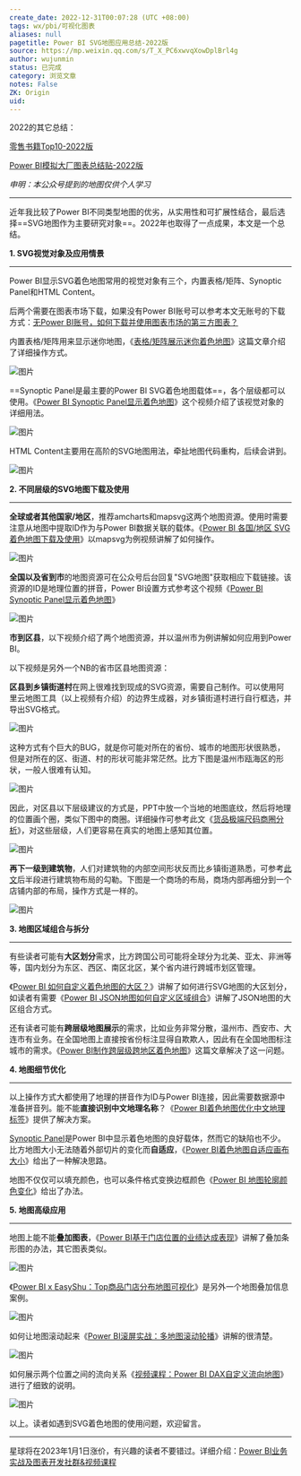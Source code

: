 ```yaml
---
create_date: 2022-12-31T00:07:28 (UTC +08:00)
tags: wx/pbi/可视化图表 
aliases: null
pagetitle: Power BI SVG地图应用总结-2022版
source: https://mp.weixin.qq.com/s/T_X_PC6xwvqXowDplBrl4g
author: wujunmin
status: 已完成 
category: 浏览文章 
notes: False
ZK: Origin
uid: 
---
```


2022的其它总结：

[零售书籍Top10-2022版](http://mp.weixin.qq.com/s?__biz=MzIxOTQ5MjQxNQ==&mid=2247491268&idx=1&sn=4135f38418c1912e6c13c4d09decc1df&chksm=97db2794a0acae82629ec6c7a193068c07a549893063d021c061aa6187fef7f206ee3aa8d1eb&scene=21#wechat_redirect)  

[Power BI模拟大厂图表总结贴-2022版](http://mp.weixin.qq.com/s?__biz=MzIxOTQ5MjQxNQ==&mid=2247491403&idx=1&sn=b868c0fc4b935aaba5f3490533cfb5c9&chksm=97db261ba0acaf0d717007b39c83e1dfa5a6a995bc1abaf778faa15981ec11139a4fd8b291b6&scene=21#wechat_redirect)  

_申明：本公众号提到的地图仅供个人学习_  

___

近年我比较了Power BI不同类型地图的优劣，从实用性和可扩展性结合，最后选择==SVG地图作为主要研究对象==。2022年也取得了一点成果，本文是一个总结。  

**1\. SVG视觉对象及应用情景**  

___

Power BI显示SVG着色地图常用的视觉对象有三个，内置表格/矩阵、Synoptic Panel和HTML Content。

后两个需要在图表市场下载，如果没有Power BI账号可以参考本文无账号的下载方式：[无Power BI账号，如何下载并使用图表市场的第三方图表？](http://mp.weixin.qq.com/s?__biz=MzIxOTQ5MjQxNQ==&mid=2247488194&idx=1&sn=430a274df5e22d859b5907f4bb2982c7&chksm=97db2b92a0aca284235757426d0b7e5ee6f48b6716e76fa62ba3ffab3376b691f1542e35e9d4&scene=21#wechat_redirect)  

内置表格/矩阵用来显示迷你地图，《[表格/矩阵展示迷你着色地图](http://mp.weixin.qq.com/s?__biz=MzIxOTQ5MjQxNQ==&mid=2247487138&idx=1&sn=99860302694be5b3708e40d7889f90a9&chksm=97db37f2a0acbee4933fd300796874e21830c31d8327ea4e0ad002f43b0e48c88edc6e4a0b77&scene=21#wechat_redirect)》这篇文章介绍了详细操作方式。

![图片](https://mmbiz.qpic.cn/mmbiz_png/JHQQIBqYy6RBPe2miaDQAibZ8PeGwEdjEX4MbtsXhY1SvJm1PicmZhiabQ6XlvhK7m2JmDMwNdI2Fytb14CU9Ee2IA/640?wx_fmt=png&wxfrom=5&wx_lazy=1&wx_co=1)

==Synoptic Panel是最主要的Power BI SVG着色地图载体==，各个层级都可以使用。《[Power BI Synoptic Panel显示着色地图](http://mp.weixin.qq.com/s?__biz=MzIxOTQ5MjQxNQ==&mid=2247488025&idx=1&sn=d2200a158b4edd501c78173fdfd29f8e&chksm=97db2b49a0aca25f7b600d2e9a0036df1e48c642359be95e7a5f4add9fd93dc40d5b85a258c4&scene=21#wechat_redirect)》这个视频介绍了该视觉对象的详细用法。

![图片](https://mmbiz.qpic.cn/mmbiz_png/JHQQIBqYy6RBPe2miaDQAibZ8PeGwEdjEXP7ic4mLMeW5GyAjRPkK25dV1eNKwwl5dQUSnWo00o58udRj7sJBSmyw/640?wx_fmt=png&wxfrom=5&wx_lazy=1&wx_co=1)

HTML Content主要用在高阶的SVG地图用法，牵扯地图代码重构，后续会讲到。

![图片](https://mmbiz.qpic.cn/mmbiz_png/JHQQIBqYy6RBPe2miaDQAibZ8PeGwEdjEXVYWdfFHkEGNia0WGs92atZ9Pa8fDic4MFNyjELCKF1lotRc3kxtgbnqQ/640?wx_fmt=png&wxfrom=5&wx_lazy=1&wx_co=1)

**2\. 不同层级的SVG地图下载及使用**  

___

**全球或者其他国家/地区**，推荐amcharts和mapsvg这两个地图资源。使用时需要注意从地图中提取ID作为与Power BI数据关联的载体。《[Power BI 各国/地区 SVG着色地图下载及使用](http://mp.weixin.qq.com/s?__biz=MzIxOTQ5MjQxNQ==&mid=2247489221&idx=1&sn=2ac6d5a53e972fbe018bd9adaab394fa&chksm=97db2f95a0aca68313be707fd0729f0879ba9f4b78f84c36dfbcfce0b31a2dc8541552e959c6&scene=21#wechat_redirect)》以mapsvg为例视频讲解了如何操作。

![图片](https://mmbiz.qpic.cn/mmbiz_png/JHQQIBqYy6RBPe2miaDQAibZ8PeGwEdjEX6jKbvibdgBBZKn53M2tua6nygFbJqJdKKoxy4x71pLo6dFf3UQgxYPA/640?wx_fmt=png&wxfrom=5&wx_lazy=1&wx_co=1)

**全国以及省到市**的地图资源可在公众号后台回复"SVG地图"获取相应下载链接。该资源的ID是地理位置的拼音，Power BI设置方式参考这个视频《[Power BI Synoptic Panel显示着色地图](http://mp.weixin.qq.com/s?__biz=MzIxOTQ5MjQxNQ==&mid=2247488025&idx=1&sn=d2200a158b4edd501c78173fdfd29f8e&chksm=97db2b49a0aca25f7b600d2e9a0036df1e48c642359be95e7a5f4add9fd93dc40d5b85a258c4&scene=21#wechat_redirect)》

![图片](https://mmbiz.qpic.cn/mmbiz_png/JHQQIBqYy6RBPe2miaDQAibZ8PeGwEdjEXZLHppjEWIPSqMZQMIKzegPUPDIXeumKsHBcQJqAnl3fT5W3esMulbw/640?wx_fmt=png&wxfrom=5&wx_lazy=1&wx_co=1)

**市到区县**，以下视频介绍了两个地图资源，并以温州市为例讲解如何应用到Power BI。

以下视频是另外一个NB的省市区县地图资源：  

**区县到乡镇街道村**在网上很难找到现成的SVG资源，需要自己制作。可以使用阿里云地图工具（以上视频有介绍）的边界生成器，对乡镇街道村进行自行框选，并导出SVG格式。

![图片](https://mmbiz.qpic.cn/mmbiz_png/JHQQIBqYy6RBPe2miaDQAibZ8PeGwEdjEXWcBrLTXM9dm8TjXFcwHicV2SzyuXzKmuLLPb4H2Iia3OJFVILUB5T9Pg/640?wx_fmt=png&wxfrom=5&wx_lazy=1&wx_co=1)

这种方式有个巨大的BUG，就是你可能对所在的省份、城市的地图形状很熟悉，但是对所在的区、街道、村的形状可能非常茫然。比方下图是温州市瓯海区的形状，一般人很难有认知。  

![图片](https://mmbiz.qpic.cn/mmbiz_png/JHQQIBqYy6RBPe2miaDQAibZ8PeGwEdjEXunHIpt8Y7WBTMicOfiaHP9V1NAwndYgmG8FaE4dtkZ5FjMJcqbIm9bkw/640?wx_fmt=png&wxfrom=5&wx_lazy=1&wx_co=1)

因此，对区县以下层级建议的方式是，PPT中放一个当地的地图底纹，然后将地理的位置画个圈，类似下图中的商圈。详细操作可参考此文《[货品极端尺码商圈分析](http://mp.weixin.qq.com/s?__biz=MzIxOTQ5MjQxNQ==&mid=2247486899&idx=1&sn=3862463efb9bc3e4a6d25dc6d7b8e093&chksm=97db34e3a0acbdf537d508ed333eb47f1078e7f2bc60fcaa36c87ec207c2f24aabbd3139236a&scene=21#wechat_redirect)》，对这些层级，人们更容易在真实的地图上感知其位置。  

![图片](https://mmbiz.qpic.cn/mmbiz_png/JHQQIBqYy6RBPe2miaDQAibZ8PeGwEdjEXvX35lhKcwWhFhPAyPoTM8DIOfVR9YWgZfxfH1b7OfqxEhl1t1xUJZQ/640?wx_fmt=png&wxfrom=5&wx_lazy=1&wx_co=1)

**再下一级到建筑物**，人们对建筑物的内部空间形状反而比乡镇街道熟悉，可参考[此文](http://mp.weixin.qq.com/s?__biz=MzIxOTQ5MjQxNQ==&mid=2247484811&idx=1&sn=46dbd2d67473d39adb02d79ed1c4e5e6&chksm=97db3cdba0acb5cd39f73f27ab6bb0a6ee64da377e4de9fc329d7a58a0be918eebb7331e1a6d&scene=21#wechat_redirect)后半段进行建筑物布局的勾勒。下图是一个商场的布局，商场内部再细分到一个店铺内部的布局，操作方式是一样的。

![图片](https://mmbiz.qpic.cn/mmbiz_png/JHQQIBqYy6RBPe2miaDQAibZ8PeGwEdjEXc1IsLFYib8XHHvK7Q8rfD1XaCpsniaAJw9a558GPeJFQVACThs5LAKJQ/640?wx_fmt=png&wxfrom=5&wx_lazy=1&wx_co=1)

**3\. 地图区域组合与拆分**

___

有些读者可能有**大区划分**需求，比方跨国公司可能将全球分为北美、亚太、非洲等等，国内划分为东区、西区、南区北区，某个省内进行跨城市划区管理。

《[Power BI 如何自定义着色地图的大区？](http://mp.weixin.qq.com/s?__biz=MzIxOTQ5MjQxNQ==&mid=2247488222&idx=1&sn=bd5328ca401d9de5286bdb71eb3abfee&chksm=97db2b8ea0aca298c5ebf97762845019e6e529c9af4ad7ba3ceeafc4d46035b12aebe2366566&scene=21#wechat_redirect)》讲解了如何进行SVG地图的大区划分，如读者有需要《[Power BI JSON地图如何自定义区域组合](http://mp.weixin.qq.com/s?__biz=MzIxOTQ5MjQxNQ==&mid=2247488382&idx=1&sn=0532e2d61c7978d439560051207a6a37&chksm=97db2a2ea0aca3380916dcbe9b82ab0635744cf1ee55d343ce1b77299972cd7ce1fa184a0836&scene=21#wechat_redirect)》讲解了JSON地图的大区组合方式。  

还有读者可能有**跨层级地图展示**的需求，比如业务非常分散，温州市、西安市、大连市有业务。在全国地图上直接按省份标注显得自欺欺人，因此有在全国地图标注城市的需求。《[Power BI制作跨层级跨地区着色地图](http://mp.weixin.qq.com/s?__biz=MzIxOTQ5MjQxNQ==&mid=2247488752&idx=1&sn=6a0fd35f1f01267b48e15852e61cd5ad&chksm=97db2da0a0aca4b623ec699f547a63bf5b693cc48b92d91c37efb81a000dec3cd81a55866abb&scene=21#wechat_redirect)》这篇文章解决了这一问题。

**4\. 地图细节优化**  

___

以上操作方式大都使用了地理的拼音作为ID与Power BI连接，因此需要数据源中准备拼音列。能不能**直接识别中文地理名称**？《[Power BI着色地图优化中文地理标签](http://mp.weixin.qq.com/s?__biz=MzIxOTQ5MjQxNQ==&mid=2247488452&idx=1&sn=b71b0d20ece1dc8f87f6259df62b290b&chksm=97db2a94a0aca382b66ee46b7ca20bb27ca32dcfa933c39ef148ab0ab2aa46b32ee4541ce2c9&scene=21#wechat_redirect)》提供了解决方案。

 [Synoptic Panel](http://mp.weixin.qq.com/s?__biz=MzIxOTQ5MjQxNQ==&mid=2247488025&idx=1&sn=d2200a158b4edd501c78173fdfd29f8e&chksm=97db2b49a0aca25f7b600d2e9a0036df1e48c642359be95e7a5f4add9fd93dc40d5b85a258c4&scene=21#wechat_redirect)是Power BI中显示着色地图的良好载体，然而它的缺陷也不少。比方地图大小无法随着外部切片的变化而**自适应**，《[Power BI着色地图自适应画布大小](http://mp.weixin.qq.com/s?__biz=MzIxOTQ5MjQxNQ==&mid=2247488505&idx=1&sn=6cac4f79e237a5dff6bd9aca60c2b9b9&chksm=97db2aa9a0aca3bf14104666ebf89cd4f18964e67a929b3ae75d159ef0746aeed6e36c718139&scene=21#wechat_redirect)》给出了一种解决思路。

地图不仅仅可以填充颜色，也可以条件格式变换边框颜色《[Power BI 地图轮廓颜色变化](http://mp.weixin.qq.com/s?__biz=MzIxOTQ5MjQxNQ==&mid=2247490967&idx=1&sn=0ffd9e0e94281c15b956bfe152f73b49&chksm=97db24c7a0acadd107768558de2112230330a3d5a31fdaf84a92b5eec2d06966c1dc91e3dee1&scene=21#wechat_redirect)》给出了办法。

**5. 地图高级应用**  

___

地图上能不能**叠加图表**，《[Power BI基于门店位置的业绩达成表现](http://mp.weixin.qq.com/s?__biz=MzIxOTQ5MjQxNQ==&mid=2247489970&idx=1&sn=3dfb0a51718c02555e1b91369f39c633&chksm=97db20e2a0aca9f4266ed81e00ce099df4ea34a33462637668d2124276a15ef4db140330a444&scene=21#wechat_redirect)》讲解了叠加条形图的办法，其它图表类似。  

![图片](https://mmbiz.qpic.cn/mmbiz_jpg/JHQQIBqYy6RjCQeH79rq9lOicFzxrhNwiaYHZwp85JkicicpPmoF7mYdJkYib6OVEg5EyOjNTtH7Eb5nboZSpkpBcibw/640?wx_fmt=jpeg&wxfrom=5&wx_lazy=1&wx_co=1)

《[Power BI x EasyShu：Top商品门店分布地图可视化](http://mp.weixin.qq.com/s?__biz=MzIxOTQ5MjQxNQ==&mid=2247489850&idx=1&sn=25692926aa2f778f20ad1b2da946a58f&chksm=97db206aa0aca97ce1b2856cb8f6bda866b695caf7b589863c5a36d13825336f3d9785950e2f&scene=21#wechat_redirect)》是另外一个地图叠加信息案例。  

![图片](https://mmbiz.qpic.cn/mmbiz_png/JHQQIBqYy6R0zjN9IcXaQG2B1q6PiauhBhuBPrJn3VLhglvujibgJtCugOh7M71AwDX1zUXmicv3YTNgVXcx841QA/640?wx_fmt=png&wxfrom=5&wx_lazy=1&wx_co=1)

如何让地图滚动起来《[Power BI滚屏实战：多地图滚动轮播](http://mp.weixin.qq.com/s?__biz=MzIxOTQ5MjQxNQ==&mid=2247490689&idx=1&sn=baeac1cca8aa6883bfd70d9e0cb87136&chksm=97db25d1a0acacc721f5198a80efb0bce0306f9c2c5a808dac8814e408ef2dc5d8ade20fe02a&scene=21#wechat_redirect)》讲解的很清楚。  

![图片](https://mmbiz.qpic.cn/mmbiz_gif/JHQQIBqYy6SU6bB5BMrVw7CDxgkglu8saZJM1xkMHibTJVicnVIvbKbvUibvGTIRwtuL5532AXXSQv0uKbvzWsLBQ/640?wx_fmt=gif&wxfrom=5&wx_lazy=1)

如何展示两个位置之间的流向关系《[视频课程：Power BI DAX自定义流向地图](http://mp.weixin.qq.com/s?__biz=MzIxOTQ5MjQxNQ==&mid=2247491232&idx=1&sn=43f6775b697cc4221670fe43b78dc5c5&chksm=97db27f0a0acaee69bb337daa6444955cd546ca578a346a5f7d37b944a115b77b5653e2547de&scene=21#wechat_redirect)》进行了细致的说明。  

![图片](https://mmbiz.qpic.cn/mmbiz_gif/JHQQIBqYy6SM9L2CvNiaaU6KKaQg4vynRTyNcCqhQCibibZUp4nKbWSa2WfaXicB2iaic8hgl3g0gfmG6DT07FPibILsQ/640?wx_fmt=gif&wxfrom=5&wx_lazy=1)

以上。读者如遇到SVG着色地图的使用问题，欢迎留言。  

___

星球将在2023年1月1日涨价，有兴趣的读者不要错过。详细介绍：[Power BI业务实战及图表开发社群&视频课程](http://mp.weixin.qq.com/s?__biz=MzIxOTQ5MjQxNQ==&mid=2247491267&idx=1&sn=9f8011a4c2a7f38f17b6ef4168625c63&chksm=97db2793a0acae853c07277e58d55c0b8db67e953b44228508b7282f4e907af330cf64efbf51&scene=21#wechat_redirect)
